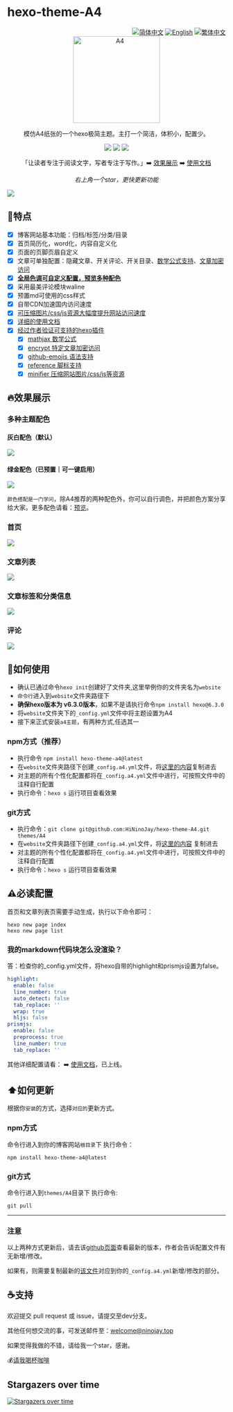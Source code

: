 
# hexo-theme-A4

<div align="right">
  <a title="zh-CN" href="/"><img src="https://img.shields.io/badge/-简体中文-24292f?style=for-the-badge" alt="简体中文" /></a>
  <a title="EN" href="README-EN.md">  <img src="https://img.shields.io/badge/-English-ffffff?style=for-the-badge" alt="English"></a>
  <a title="zh-TW" href="README_zh-TW.md"><img src="https://img.shields.io/badge/-繁体中文-ffffff?style=for-the-badge" alt="繁体中文"></a>
</div>



<div align="center" >
<a href="https://ninojay.top">
<img width=200px height=200px src="https://jsd.onmicrosoft.cn/npm/hexo-theme-a4@latest/source/img/A4-favicon.png" alt="A4" />
</a>
</div>

<div align="center">

模仿A4纸张的一个hexo极简主题。主打一个简洁，体积小，配置少。



[![](https://img.shields.io/npm/v/hexo-theme-a4?label=VERSION&logo=npm&style=for-the-badge)]()
[![](https://img.shields.io/badge/HEXO-v6.3.0-blue?style=for-the-badge&logo=hexo)](https://hexo.io/zh-cn/index.html)
[![](https://img.shields.io/node/v/hexo?style=for-the-badge&logo=node)](https://nodejs.org/en)

「让读者专注于阅读文字，写者专注于写作。」➡️ [效果展示](https://ninojay.top) ➡️ [使用文档](https://doc.ninojay.top)
  
_右上角一个star，更快更新功能_

</div>


[![](https://jsd.onmicrosoft.cn/npm/hexo-theme-a4@latest/source/img/market.png)](https://github.com/HiNinoJay/hexo-theme-A4)

## 🏹️特点

- [x] 博客网站基本功能：归档/标签/分类/目录
- [x] 首页简历化，word化，内容自定义化
- [x] 页面的页脚页眉自定义
- [x] 文章可单独配置：隐藏文章、开关评论、开关目录、[数学公式支持](https://ninojay.top/hexoplugin/hexo-filter-mathjax/)、[文章加密访问](https://ninojay.top/hexoplugin/hexo-blog-encrypt/)
- [x] [**全局色调可自定义配置，预览多种配色**](https://ninojay.top/hexoplugin/A4-color-change/)
- [x] 采用最美评论模块waline
- [x] 预置md可使用的css样式
- [x] 自带CDN加速国内访问速度
- [x] [可压缩图片/css/js资源大幅度提升网站访问速度](https://ninojay.top/hexoplugin/hexo-all-minifier/)
- [x] [详细的使用文档](https://doc.ninojay.top)
- [x] [经过作者验证可支持的hexo插件](https://ninojay.top/tags/hexoPlugin/)
  - [x] [mathjax 数学公式](https://ninojay.top/hexoplugin/hexo-filter-mathjax/)
  - [x] [encrypt 特定文章加密访问](https://ninojay.top/hexoplugin/hexo-blog-encrypt/)
  - [x] [github-emojis 语法支持](https://ninojay.top/hexoplugin/hexo-filter-github-emojis/) 
  - [x] [reference 脚标支持](https://ninojay.top/hexoplugin/hexo-reference/) 
  - [x] [minifier 压缩网站图片/css/js等资源](https://ninojay.top/hexoplugin/hexo-all-minifier/) 

## 🔥效果展示

### 多种主题配色

#### 灰白配色（默认）
![](https://jsd.onmicrosoft.cn/gh/hininojay/images/a4color/greywhite.png)

#### 绿金配色（已预置｜可一键启用）
![](https://jsd.onmicrosoft.cn/gh/hininojay/images/a4color/greengolden.png)

`颜色搭配是一门学问`，除A4推荐的两种配色外，你可以自行调色，并把颜色方案分享给大家。更多配色请看：[预览](https://ninojay.top/hexoplugin/A4-color-change/)。

### 首页

![](https://jsd.onmicrosoft.cn/npm/hexo-theme-a4@latest/source/img/index.png)

### 文章列表

![](https://jsd.onmicrosoft.cn/npm/hexo-theme-a4@latest/source/img/archive.png)

### 文章标签和分类信息

![](https://jsd.onmicrosoft.cn/npm/hexo-theme-a4@latest/source/img/tags&&categories.png)

### 评论

![](https://jsd.onmicrosoft.cn/npm/hexo-theme-a4@latest/source/img/comment.png)


## 👋如何使用

- 确认已通过命令`hexo init`创建好了文件夹,这里举例你的文件夹名为`website`
- `命令行`进入到`website`文件夹路径下
- **确保hexo版本为 v6.3.0版本**，如果不是请执行命令`npm install hexo@6.3.0`
- 将`website`文件夹下的`_config.yml`文件中将主题设置为A4
- 接下来正式安装`a4主题`，有两种方式,任选其一

### npm方式（推荐）
- 执行命令 `npm install hexo-theme-a4@latest`
- 在`website`文件夹路径下创建`_config.a4.yml`文件，将[这里的内容](https://github.com/HiNinoJay/hexo-theme-A4/blob/main/_config.yml)复制进去
- 对主题的所有个性化配置都将在`_config.a4.yml`文件中进行，可按照文件中的注释自行配置
- 执行命令：`hexo s` 运行项目查看效果

### git方式
- 执行命令：`git clone git@github.com:HiNinoJay/hexo-theme-A4.git themes/A4`
- 在`website`文件夹路径下创建`_config.a4.yml`文件，将[这里的内容](https://github.com/HiNinoJay/hexo-theme-A4/blob/main/_config.yml) 复制进去
- 对主题的所有个性化配置都将在`_config.a4.yml`文件中进行，可按照文件中的注释自行配置
- 执行命令：`hexo s` 运行项目查看效果

## ⚠️必读配置

首页和文章列表页需要手动生成，执行以下命令即可：
```shell
hexo new page index
hexo new page list
```

### 我的markdown代码块怎么没渲染？

答：检查你的_config.yml文件，将hexo自带的highlight和prismjs设置为false。
```yml
highlight:
  enable: false 
  line_number: true
  auto_detect: false
  tab_replace: ''
  wrap: true
  hljs: false
prismjs:
  enable: false 
  preprocess: true
  line_number: true
  tab_replace: ''
```


其他详细配置请看：
➡️ [使用文档](https://doc.ninojay.top)，已上线。

## ⬆️如何更新
根据你`安装`的方式，选择`对应的`更新方式。

### npm方式
命令行进入到你的博客网站`根目录`下
执行命令：
```shell
npm install hexo-theme-a4@latest
```

### git方式

命令行进入到`themes/A4`目录下
执行命令:

```shell
git pull
```
---

### 注意

以上两种方式更新后，请去该[github页面](https://github.com/HiNinoJay/hexo-theme-A4/releases)查看最新的版本，作者会告诉配置文件有无新增/修改。

如果有，则需要复制最新的[该文件](https://github.com/HiNinoJay/hexo-theme-A4/blob/main/_config.yml)对应到你的`_config.a4.yml`新增/修改的部分。

## ☕️支持

欢迎提交 pull request 或 issue，请提交至dev分支。

其他任何想交流的事，可发送邮件至：welcome@ninojay.top

如果觉得我做的不错，请给我一个star，感谢。

💰[请我喝杯咖啡](https://ninojay.top/supportbymoney/)


## Stargazers over time

[![Stargazers over time](https://starchart.cc/HiNinoJay/hexo-theme-A4.svg)](https://starchart.cc/HiNinoJay/hexo-theme-A4)


